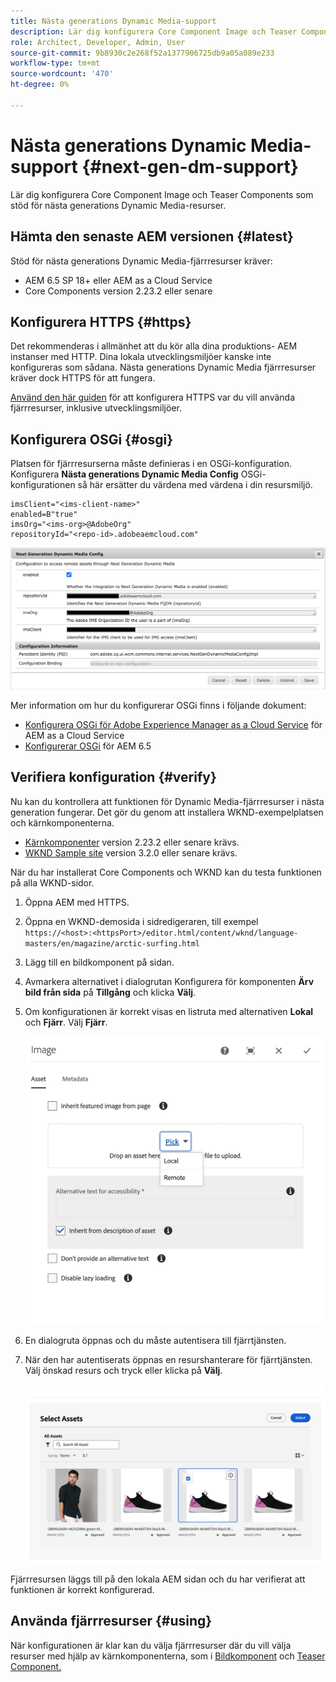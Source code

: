 ```yaml
---
title: Nästa generations Dynamic Media-support
description: Lär dig konfigurera Core Component Image och Teaser Components som stöd för nästa generations Dynamic Media-resurser.
role: Architect, Developer, Admin, User
source-git-commit: 9b8930c2e268f52a1377906725db9a05a089e233
workflow-type: tm+mt
source-wordcount: '470'
ht-degree: 0%

---
```



# Nästa generations Dynamic Media-support {#next-gen-dm-support}

Lär dig konfigurera Core Component Image och Teaser Components som stöd för nästa generations Dynamic Media-resurser.

## Hämta den senaste AEM versionen {#latest}

Stöd för nästa generations Dynamic Media-fjärrresurser kräver:

* AEM 6.5 SP 18+ eller AEM as a Cloud Service
* Core Components version 2.23.2 eller senare

## Konfigurera HTTPS {#https}

Det rekommenderas i allmänhet att du kör alla dina produktions- AEM instanser med HTTP. Dina lokala utvecklingsmiljöer kanske inte konfigureras som sådana. Nästa generations Dynamic Media fjärrresurser kräver dock HTTPS för att fungera.

[Använd den här guiden](https://experienceleague.adobe.com/docs/experience-manager-learn/foundation/security/use-the-ssl-wizard.html) för att konfigurera HTTPS var du vill använda fjärrresurser, inklusive utvecklingsmiljöer.

## Konfigurera OSGi {#osgi}

Platsen för fjärrresurserna måste definieras i en OSGi-konfiguration. Konfigurera **Nästa generations Dynamic Media Config** OSGi-konfigurationen så här ersätter du värdena med värdena i din resursmiljö.

```text
imsClient="<ims-client-name>"
enabled=B"true"
imsOrg="<ims-org>@AdobeOrg"
repositoryId="<repo-id>.adobeaemcloud.com"
```

![Konfigurationsfönstret för nästa generations Dynamic Media Config OSGi](/help/assets/remote-assets-osgi.png)

Mer information om hur du konfigurerar OSGi finns i följande dokument:

* [Konfigurera OSGi för Adobe Experience Manager as a Cloud Service](https://experienceleague.adobe.com/docs/experience-manager-cloud-service/content/implementing/deploying/configuring-osgi.html) för AEM as a Cloud Service
* [Konfigurerar OSGi](https://experienceleague.adobe.com/docs/experience-manager-65/deploying/configuring/configuring-osgi.html) för AEM 6.5

## Verifiera konfiguration {#verify}

Nu kan du kontrollera att funktionen för Dynamic Media-fjärrresurser i nästa generation fungerar. Det gör du genom att installera WKND-exempelplatsen och kärnkomponenterna.

* [Kärnkomponenter](https://github.com/adobe/aem-core-wcm-components/releases/download/core.wcm.components.reactor-2.23.2/core.wcm.components.all-2.23.2.zip) version 2.23.2 eller senare krävs.
* [WKND Sample site](https://github.com/adobe/aem-guides-wknd/releases/download/aem-guides-wknd-3.2.0/aem-guides-wknd.all-3.2.0-classic.zip) version 3.2.0 eller senare krävs.

När du har installerat Core Components och WKND kan du testa funktionen på alla WKND-sidor.

1. Öppna AEM med HTTPS.

1. Öppna en WKND-demosida i sidredigeraren, till exempel `https://<host>:<httpsPort>/editor.html/content/wknd/language-masters/en/magazine/arctic-surfing.html`

1. Lägg till en bildkomponent på sidan.

1. Avmarkera alternativet i dialogrutan Konfigurera för komponenten **Ärv bild från sida** på **Tillgång** och klicka **Välj**.

1. Om konfigurationen är korrekt visas en listruta med alternativen **Lokal** och **Fjärr**. Välj **Fjärr**.

   ![Alternativ för fjärrval och lokala val av bild](/help/assets/remote-asset-selection.png)

1. En dialogruta öppnas och du måste autentisera till fjärrtjänsten.

1. När den har autentiserats öppnas en resurshanterare för fjärrtjänsten. Välj önskad resurs och tryck eller klicka på **Välj**.

   ![Välja en fjärrresurs](/help/assets/remote-asset-picker.png)

Fjärrresursen läggs till på den lokala AEM sidan och du har verifierat att funktionen är korrekt konfigurerad.

## Använda fjärrresurser {#using}

När konfigurationen är klar kan du välja fjärrresurser där du vill välja resurser med hjälp av kärnkomponenterna, som i [Bildkomponent](/help/components/image.md) och [Teaser Component.](/help/components/teaser.md)
